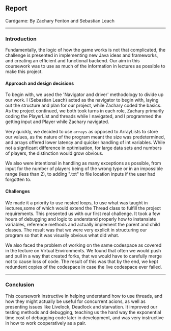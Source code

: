 ## Report
Cardgame: By Zachary Fenton and Sebastian Leach

---
### Introduction
Fundamentally, the logic of how the game works is not that complicated, the challenge is presented in implementing new Java ideas and frameworks, and creating an efficient and functional backend. Our aim in this coursework was to use as much of the information in lectures as possible to make this project.

#### Approach and design decisions
To begin with, we used the 'Navigator and driver' methodology to divide up our work. I (Sebastian Leach) acted as the navigator to begin with, laying out the structure and plan for our project, while Zachary coded the basics. As the project continued, we both took turns in each role, Zachary primarily coding the PlayerList and threads while I navigated, and I programmed the getting input and Player while Zachary navigated. 

Very quickly, we decided to use `arrays` as opposed to ArrayLists to store our values, as the nature of the program meant the size was predetermined, and arrays offered lower latency and quicker handling of int variables. While not a signficant difference in optimisation, for large data sets and numbers of players, the distinction would grow obvious.

We also were intentional in handling as many exceptions as possible, from input for the number of players being of the wrong type or in an impossible range (less than 2), to adding ".txt" to file location inputs if the user had forgotten to.

#### Challenges
We made it a priority to use nested loops, to use what was taught in lectures,some of which would extend the Thread class to fulfill the project requirements. This presented us with our first real challenge. It took a few hours of debugging and logic to understand properly how to instansiate variables, reference methods and actually implement the parent and child classes. The result was that we were very explicit in structuring our program so that it was visually obvious what did what.

We also faced the problem of working on the same codespace as covered in the lecture on Virtual Environments. We found that often we would push and pull in a way that created forks, that we would have to carefully merge not to cause loss of code. The result of this was that by the end, we kept redundent copies of the codespace in case the live codespace ever failed.

---
### Conclusion
This coursework instructive in helping understand how to use threads, and how they might actually be useful for concurrent acions, as well as presenting issues like Livelock, Deadlock and starvation.
It improved our testing methods and debugging, teaching us the hard way the exponential time cost of debugging code later in development, and was very instructive in how to work cooperatively as a pair.